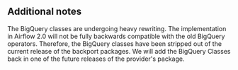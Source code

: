 <!--
 Licensed to the Apache Software Foundation (ASF) under one
 or more contributor license agreements.  See the NOTICE file
 distributed with this work for additional information
 regarding copyright ownership.  The ASF licenses this file
 to you under the Apache License, Version 2.0 (the
 "License"); you may not use this file except in compliance
 with the License.  You may obtain a copy of the License at

   http://www.apache.org/licenses/LICENSE-2.0

 Unless required by applicable law or agreed to in writing,
 software distributed under the License is distributed on an
 "AS IS" BASIS, WITHOUT WARRANTIES OR CONDITIONS OF ANY
 KIND, either express or implied.  See the License for the
 specific language governing permissions and limitations
 under the License.
 -->

## Additional notes

The BigQuery classes are undergoing heavy rewriting. The implementation in Airflow 2.0 will not
be fully backwards compatible with the old BigQuery operators. Therefore, the BigQuery classes
have been stripped out of the current release of the backport packages. We will add the
BigQuery Classes back in one of the future releases of the provider's package.
